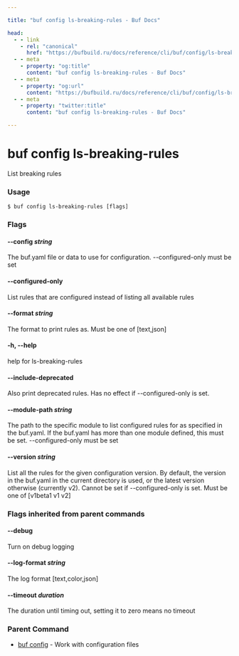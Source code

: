 ```yaml
---

title: "buf config ls-breaking-rules - Buf Docs"

head:
  - - link
    - rel: "canonical"
      href: "https://bufbuild.ru/docs/reference/cli/buf/config/ls-breaking-rules/"
  - - meta
    - property: "og:title"
      content: "buf config ls-breaking-rules - Buf Docs"
  - - meta
    - property: "og:url"
      content: "https://bufbuild.ru/docs/reference/cli/buf/config/ls-breaking-rules/"
  - - meta
    - property: "twitter:title"
      content: "buf config ls-breaking-rules - Buf Docs"

---
```


# buf config ls-breaking-rules

List breaking rules

### Usage

```console
$ buf config ls-breaking-rules [flags]
```

### Flags

#### \--config _string_

The buf.yaml file or data to use for configuration. --configured-only must be set

#### \--configured-only

List rules that are configured instead of listing all available rules

#### \--format _string_

The format to print rules as. Must be one of \[text,json\]

#### \-h, --help

help for ls-breaking-rules

#### \--include-deprecated

Also print deprecated rules. Has no effect if --configured-only is set.

#### \--module-path _string_

The path to the specific module to list configured rules for as specified in the buf.yaml. If the buf.yaml has more than one module defined, this must be set. --configured-only must be set

#### \--version _string_

List all the rules for the given configuration version. By default, the version in the buf.yaml in the current directory is used, or the latest version otherwise (currently v2). Cannot be set if --configured-only is set. Must be one of \[v1beta1 v1 v2\]

### Flags inherited from parent commands

#### \--debug

Turn on debug logging

#### \--log-format _string_

The log format \[text,color,json\]

#### \--timeout _duration_

The duration until timing out, setting it to zero means no timeout

### Parent Command

- [buf config](../) - Work with configuration files
